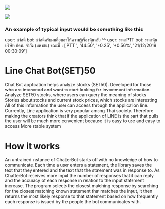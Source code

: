 ![](https://www.img.in.th/images/0e25a96fe1fb05de5da6ce944dc95221.jpg)

![](https://img.shields.io/badge/python-3.6-blue.svg)

### An example of typical input would be something like this
user:  สวัสดี
bot: สวัสดีครับผมคือบอทให้ความรู้เรื่องหุ้นครับ ^^
user: ราคาPTT 
bot: ราคาหุ้น บริษัท ปตท. จำกัด (มหาชน) ขณะนี้ : ['PTT ', '44.50', '+0.25', '+0.56%', '21/12/2019 00:30:09']

# Line Chat Bot(SET)50
Chat Bot application helps analyze stocks (SET50). Developed for those who are interested and want to start looking for investment information. Analyze SET50 stocks, where users can query the meaning of stocks Stories about stocks and current stock prices, which stocks are interesting All of this information the user can access through the application line. Currently, Line application is very popular among Thai society. Therefore making the creators think that if the application of LINE is the part that pulls the user will be much more convenient because it is easy to use and easy to access More stable system
# How it works
An untrained instance of ChatterBot starts off with no knowledge of how to communicate. Each time a user enters a statement, the library saves the text that they entered and the text that the statement was in response to. As ChatterBot receives more input the number of responses that it can reply and the accuracy of each response in relation to the input statement increase. The program selects the closest matching response by searching for the closest matching known statement that matches the input, it then returns the most likely response to that statement based on how frequently each response is issued by the people the bot communicates with.
